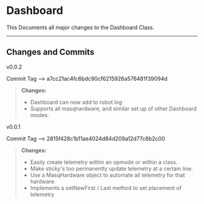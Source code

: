 Dashboard
===================


This Documents all major changes to the Dashboard Class.

----------


Changes and Commits
-------------
v0.0.2


Commit Tag --> a7cc21ac4fc6bdc90cf6215926a576481f39094d

> **Changes:**
> - Dashboard can now add to robot log
> - Supports all masqhardware, and similar set up of other Dashboard modes.

v0.0.1


Commit Tag --> 2815f428c1b11ae4024d84d209a12d77c6b2c00

> **Changes:**
> - Easily create telemetry within an opmode or within a class.
> - Make sticky's too permanently update telemetry at a certain line.
> - Use a MasqHardware object to automate all telemetry for that hardware.
> - Implements a setNewFirst / Last method to set placement of telemetry
